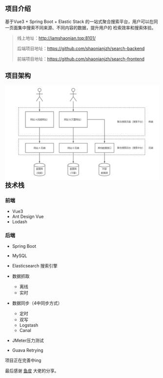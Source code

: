 ## 项目介绍
基于Vue3 + Spring Boot + Elastic Stack 的一站式聚合搜索平台，用户可以在同一页面集中搜索不同来源、不同内容的数据，提升用户的 检索效率和搜索体验。
  
>线上地址：http://iamshaonian.top:8101/
> 
> 后端项目地址：https://github.com/shaonianjzh/search-backend  
> 
> 前端项目地址：https://github.com/shaonianjzh/search-frontend


## 项目架构

<img src="./image/architecture.png" alt="image-20230515115642677" style="zoom:80%;" align="left"/>

## 技术栈
### 前端

- Vue3
- Ant Design Vue
- Lodash
### 后端  

- Spring Boot
- MySQL
- Elasticsearch 搜索引擎
- 数据抓取
  -  离线
  - 实时
    
- 数据同步（4中同步方式）
    - 定时
    - 双写
    - Logstash
    - Canal
    
- JMeter压力测试
- Guava Retrying   

项目正在完善中ing

最后感谢 [鱼皮](https://github.com/liyupi) 大佬的分享。